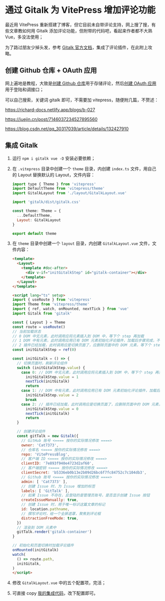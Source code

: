# 通过 Gitalk 为 VitePress 增加评论功能

最近用 VitePress 重新搭建了博客，但它目前未自带评论支持，网上搜了搜，有些文章教如何用 Gitalk 添加评论功能，但附带的代码吧，看起来作者都不大熟 Vue，多没法使用；

为了路过朋友少掉头发，参考 [Gitalk 官方文档](https://github.com/gitalk/gitalk/blob/master/readme-cn.md)，集成了评论插件，在此附上攻略。



## 创建 Github 仓库 + OAuth 应用

网上遍地是教程，大致是[创建 Github 仓库](https://github.com/new)用于存储评论，然后[创建 OAuth 应用](https://github.com/settings/applications/new)用于登陆和调接口；

可以自己搜索，关键词 gitalk 即可，不需要加 vitepress，随便附几篇，不赘述：

https://richard-docs.netlify.app/blogs/b-027

https://juejin.cn/post/7146037234527895560

https://blog.csdn.net/qq_30317039/article/details/132427910



## 集成 Gitalk

1. 运行 `npm i gitalk vue -D` 安装必要依赖；

2. 在 `.vitepress` 目录中创建一个 `theme` 目录，内创建 `index.ts` 文件，用自己的 Layout 替换默认的 Layout，文件内容：

   ```js
   import type { Theme } from 'vitepress'
   import DefaultTheme from 'vitepress/theme'
   import GitalkLayout from './layout/GitalkLayout.vue'

   import 'gitalk/dist/gitalk.css'

   const theme: Theme = {
     ...DefaultTheme,
     Layout: GitalkLayout
   }

   export default theme
   ```

3. 在 `theme` 目录中创建一个 `layout` 目录，内创建 `GitalkLayout.vue` 文件，文件内容：

   ```html
   <template>
     <Layout>
       <template #doc-after>
         <div v-if="initGitalkStep" id="gitalk-container"></div>
       </template>
     </Layout>
   </template>

   <script lang="ts" setup>
   import { useRoute } from 'vitepress'
   import Theme from 'vitepress/theme'
   import { ref, watch, onMounted, nextTick } from 'vue'
   import Gitalk from 'gitalk'

   const { Layout } = Theme
   const route = useRoute()
   // 当前加载状态
   // 0 DOM 中无元素，此时调用应将元素插入到 DOM 中，等下个 step 再加载
   // 1 DOM 中有元素，此时调用应用已有 DOM 元素初始化评论插件，加载后步骤完成，不需要再做什么了
   // 2 插件已经加载，此时调用应是切换页面了，应删除页面中的 DOM 元素，等下个 step 再插入
   const initGitalkStep = ref(0)

   const initGitalk = () => {
     // 切换页面时，刷新评论组件
     switch (initGitalkStep.value) {
       case 0: // DOM 中无元素，此时调用应将元素插入到 DOM 中，等下个 step 再加载
         initGitalkStep.value = 1
         nextTick(initGitalk)
         return
       case 1: // DOM 中有元素，此时调用应用已有 DOM 元素初始化评论插件，加载后步骤完成，不需要再做什么了
         initGitalkStep.value = 2
         break
       case 2: // 插件已经加载，此时调用应是切换页面了，应删除页面中的 DOM 元素，等下个 step 再插入
         initGitalkStep.value = 0
         nextTick(initGitalk)
         return
     }

     // 创建评论组件
     const gitTalk = new Gitalk({
       // GitHub 账号 <==== 按你的实际情况修改 ====>
       owner: 'Cat7373',
       // 仓库名 <==== 按你的实际情况修改 ====>
       repo: 'VitePressBlog',
       // 客户端 ID <==== 按你的实际情况修改 ====>
       clientID: '7e893f940e4723d2af60',
       // 客户端密钥 <==== 按你的实际情况修改 ====>
       clientSecret: 'b5336eb0b13e2b09d26bc6f7fc84752c7c104db3',
       // Github 账号 <==== 按你的实际情况修改 ====>
       admin: [ 'Cat7373' ],
       // 创建 Issue 时，为 Issue 增加的标签
       labels: [ 'GitTalk' ],
       // 如果 Issue 不存在，且登陆的是管理员账号，是否显示创建 Issue 按钮
       createIssueManually: true,
       // 创建 Issue 时，用于唯一标识这篇文章的标记
       id: location.pathname,
       // 撰写评论时，给一个全屏遮罩，聚焦到评论框
       distractionFreeMode: true,
     })
     // 渲染到 DOM 元素中
     gitTalk.render('gitalk-container')
   }

   // 初始化和页面切换时加载评论插件
   onMounted(initGitalk)
   watch(
     () => route.path,
     initGitalk,
   )
   </script>
   ```

4. 修改 `GitalkLayout.vue` 中的五个配置项，完活；

5. 可直接 copy [我的集成代码](https://github.com/Cat7373/VitePressBlog/tree/main/src/.vitepress/theme)，改下配置即可。
